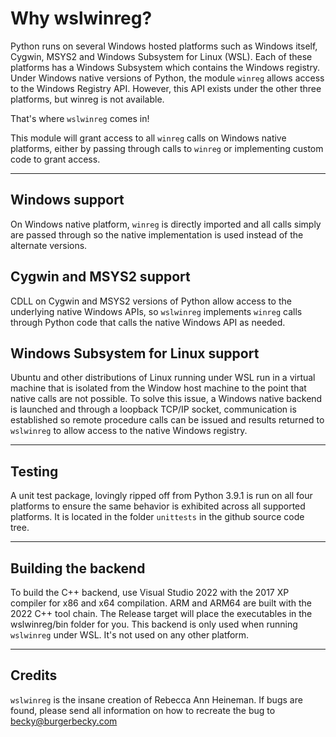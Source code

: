 # Why wslwinreg?

Python runs on several Windows hosted platforms such as Windows itself, Cygwin, MSYS2 and Windows Subsystem for Linux (WSL). Each of these platforms has a Windows Subsystem which contains the Windows registry. Under Windows native versions of Python, the module ``winreg`` allows access to the Windows Registry API. However, this API exists under the other three platforms, but winreg is not available.

That's where ``wslwinreg`` comes in!

This module will grant access to all ``winreg`` calls on Windows native platforms, either by passing through calls to ``winreg`` or implementing custom code to grant access.

---

## Windows support

On Windows native platform, ``winreg`` is directly imported and all calls simply are passed through so the native implementation is used instead of the alternate versions.

## Cygwin and MSYS2 support

CDLL on Cygwin and MSYS2 versions of Python allow access to the underlying native Windows APIs, so ``wslwinreg`` implements ``winreg`` calls through Python code that calls the native Windows API as needed.

## Windows Subsystem for Linux support

Ubuntu and other distributions of Linux running under WSL run in a virtual machine that is isolated from the Window host machine to the point that native calls are not possible. To solve this issue, a Windows native backend is launched and through a loopback TCP/IP socket, communication is established so remote procedure calls can be issued and results returned to ``wslwinreg`` to allow access to the native Windows registry.

---

## Testing

A unit test package, lovingly ripped off from Python 3.9.1 is run on all four platforms to ensure the same behavior is exhibited across all supported platforms. It is located in the folder ``unittests`` in the github source code tree.

---

## Building the backend

To build the C++ backend, use Visual Studio 2022 with the 2017 XP compiler for x86 and x64 compilation. ARM and ARM64 are built with the 2022 C++ tool chain. The Release target will place the executables in the wslwinreg/bin folder for you. This backend is only used when running ``wslwinreg`` under WSL. It's not used on any other platform.

---

## Credits

``wslwinreg`` is the insane creation of Rebecca Ann Heineman. If bugs are found, please send all information on how to recreate the bug to [becky@burgerbecky.com](mailto:becky@burgerbecky.com)
